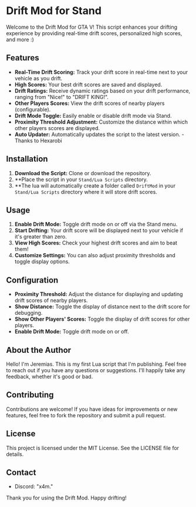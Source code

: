 # Drift Mod for Stand

Welcome to the Drift Mod for GTA V! This script enhances your drifting experience by providing real-time drift scores, personalized high scores, and more :)

## Features

- **Real-Time Drift Scoring:** Track your drift score in real-time next to your vehicle as you drift.
- **High Scores:** Your best drift scores are saved and displayed.
- **Drift Ratings:** Receive dynamic ratings based on your drift performance, ranging from "Nice!" to "DRIFT KING!".
- **Other Players Scores:** View the drift scores of nearby players (configurable).
- **Drift Mode Toggle:** Easily enable or disable drift mode via Stand.
- **Proximity Threshold Adjustment:** Customize the distance within which other players scores are displayed.
- **Auto Updater:** Automatically updates the script to the latest version. - Thanks to Hexarobi

## Installation

1. **Download the Script:** Clone or download the repository.
2. **Place the script in your `Stand/Lua Scripts` directory.
3. **The lua will automatically create a folder called `DriftMod` in your `Stand/Lua Scripts` directory where it will store drift scores.

## Usage

1. **Enable Drift Mode:** Toggle drift mode on or off via the Stand menu.
2. **Start Drifting:** Your drift score will be displayed next to your vehicle if it's greater than zero.
3. **View High Scores:** Check your highest drift scores and aim to beat them!
4. **Customize Settings:** You can also adjust proximity thresholds and toggle display options.

## Configuration

- **Proximity Threshold:** Adjust the distance for displaying and updating drift scores of nearby players.
- **Show Distance:** Toggle the display of distance next to the drift score for debugging.
- **Show Other Players' Scores:** Toggle the display of drift scores for other players.
- **Enable Drift Mode:** Toggle drift mode on or off.

## About the Author

Hello! I'm Jeremias. This is my first Lua script that I'm publishing. Feel free to reach out if you have any questions or suggestions. I'll happily take any feedback, whether it's good or bad.

## Contributing

Contributions are welcome! If you have ideas for improvements or new features, feel free to fork the repository and submit a pull request.

## License

This project is licensed under the MIT License. See the LICENSE file for details.

## Contact

- Discord: "x4m."

Thank you for using the Drift Mod. Happy drifting!
